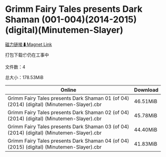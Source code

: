 # Grimm Fairy Tales presents Dark Shaman (001-004)(2014-2015)(digital)(Minutemen-Slayer)

[磁力链接⬇Magnet Link](magnet:?xt=urn:btih:02e322d92dfcf5bb96832cc17f3348b5d672710f&dn=Grimm%20Fairy%20Tales%20presents%20Dark%20Shaman%20%28001-004%29%282014-2015%29%28digital%29%28Minutemen-Slayer%29)

打包下载📦仍在工事中

文件数：4

总大小：178.53MiB

Online | Download
--- | ---
Grimm Fairy Tales presents Dark Shaman 01 (of 04) (2014) (digital) (Minutemen-Slayer).cbr | 46.51MiB
Grimm Fairy Tales presents Dark Shaman 02 (of 04) (2014) (digital) (Minutemen-Slayer).cbr | 45.78MiB
Grimm Fairy Tales presents Dark Shaman 03 (of 04) (2014) (digital) (Minutemen-Slayer).cbr | 44.40MiB
Grimm Fairy Tales presents Dark Shaman 04 (of 04) (2015) (digital) (Minutemen-Slayer).cbr | 41.83MiB